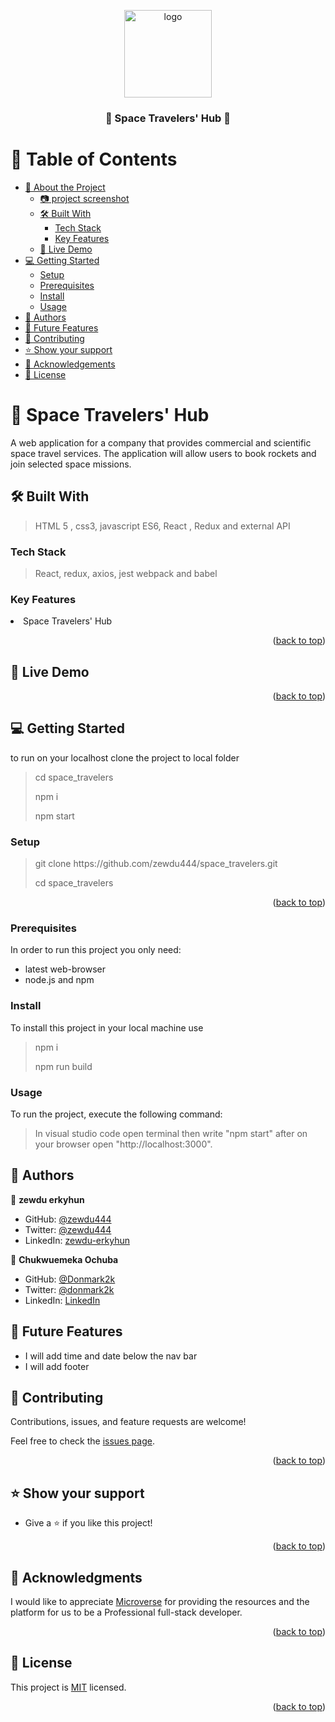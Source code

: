 <a name="readme-top"></a>

<div align="center">
  <!-- You are encouraged to replace this logo with your own! Otherwise you can also remove it. -->
  <img src="https://cdn-icons-png.flaticon.com/512/3212/3212567.png" alt="logo" width="140"  height="auto" />
  <br/>
  <h3> 🚀 <b>Space Travelers' Hub</b> 🚀</h3>

</div>

# 📗 Table of Contents

- [📖 About the Project](#about-project)
  - [:camera: project screenshot](#screen-shoot)
  - [🛠 Built With](#built-with)
    - [Tech Stack](#tech-stack)
    - [Key Features](#key-features)
  - [🚀 Live Demo](#live-demo)
- [💻 Getting Started](#getting-started)
  - [Setup](#setup)
  - [Prerequisites](#prerequisites)
  - [Install](#install)
  - [Usage](#usage)
- [👥 Authors](#authors)
- [🔭 Future Features](#future-features)
- [🤝 Contributing](#contributing)
- [⭐️ Show your support](#support)
- [🙏 Acknowledgements](#acknowledgements)
- [📝 License](#license)

# 🚀 Space Travelers' Hub <a name="about-project"></a>

<p> A web application for a company that provides commercial and scientific space travel services. The application will allow users to book rockets and join selected space missions.</p>

## 🛠 Built With <a name="built-with"> </a>

> HTML 5 , css3, javascript ES6, React , Redux and external API

### Tech Stack <a name="tech-stack"></a>

> React, redux, axios, jest webpack and babel

### Key Features <a name="key-features"></a>

 <li>Space Travelers' Hub</li>
  
<p align="right">(<a href="#readme-top">back to top</a>)</p><!-- LIVE DEMO -->

## 🚀 Live Demo <a name="live-demo"></a>


<p align="right">(<a href="#readme-top">back to top</a>)</p>

## 💻 Getting Started <a name="getting-started"></a>

to run on your localhost clone the project to local folder

> <p>cd space_travelers</p>
> <p>npm i</p>
> <p> npm start<p>

### Setup

> <p> git clone https://github.com/zewdu444/space_travelers.git</p>
> cd space_travelers

<p align="right">(<a href="#readme-top">back to top</a>)</p>

### Prerequisites

In order to run this project you only need:

- latest web-browser
- node.js and npm

### Install

To install this project in your local machine use

> <p> npm i </p>
> npm run build

### Usage

To run the project, execute the following command:

> In visual studio code open terminal then write "npm start" after on your browser open "http://localhost:3000".

## 👥 Authors <a name="authors"></a>

👤 **zewdu erkyhun**

- GitHub: [@zewdu444](https://github.com/zewdu444)
- Twitter: [@zewdu444](https://twitter.com/zewdu444)
- LinkedIn: [zewdu-erkyhun](https://www.linkedin.com/in/zewdu-erkyhun-081378b3/)

👤 **Chukwuemeka Ochuba**

- GitHub: [@Donmark2k](https://github.com/Donmark2k)
- Twitter: [@donmark2k](https://twitter.com/donmark2k)
- LinkedIn: [LinkedIn](https://www.linkedin.com/in/chukwuemeka-ochuba/)

## 🔭 Future Features <a name="future-features"></a>
- I will add time and date below the nav bar
- I will add footer

## 🤝 Contributing <a name="contributing"></a>

Contributions, issues, and feature requests are welcome!

Feel free to check the [issues page](https://github.com/zewdu444/space_travelers/issues).

<p align="right">(<a href="#readme-top">back to top</a>)</p>

## ⭐️ Show your support <a name="support"></a>

- Give a ⭐️ if you like this project!

<p align="right">(<a href="#readme-top">back to top</a>)</p>

## 🙏 Acknowledgments <a name="acknowledgements"></a>

I would like to appreciate [Microverse](https://www.microverse.org/) for providing the resources and the platform for us to be a Professional full-stack developer.
<p align="right">(<a href="#readme-top">back to top</a>)</p>

## 📝 License <a name="license"></a>

This project is [MIT](./LICENSE) licensed.

<p align="right">(<a href="#readme-top">back to top</a>)</p>
